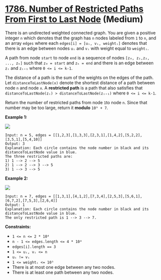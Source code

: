 # [1786. Number of Restricted Paths From First to Last Node][link] (Medium)

[link]: https://leetcode.com/problems/number-of-restricted-paths-from-first-to-last-node/

There is an undirected weighted connected graph. You are given a positive integer `n` which denotes
that the graph has `n` nodes labeled from `1` to `n`, and an array `edges` where each `edges[i] =
[uᵢ, vᵢ, weightᵢ]` denotes that there is an edge between nodes `uᵢ` and `vᵢ` with weight equal to
`weightᵢ`.

A path from node `start` to node `end` is a sequence of nodes `[z₀, z₁,z₂, ..., zₖ]` such that `z₀
= start` and `zₖ = end` and there is an edge between `zᵢ` and `zᵢ₊₁` where `0 <= i <= k-1`.

The distance of a path is the sum of the weights on the edges of the path. Let
`distanceToLastNode(x)` denote the shortest distance of a path between node `n` and node `x`. A
**restricted path** is a path that also satisfies that `distanceToLastNode(zᵢ) >
distanceToLastNode(zᵢ₊₁)` where `0 <= i <= k-1`.

Return the number of restricted paths from node `1`to node `n`. Since that number may be too large,
return it **modulo** `10⁹ + 7`.

**Example 1:**

![](https://assets.leetcode.com/uploads/2021/02/17/restricted_paths_ex1.png)

```
Input: n = 5, edges = [[1,2,3],[1,3,3],[2,3,1],[1,4,2],[5,2,2],[3,5,1],[5,4,10]]
Output: 3
Explanation: Each circle contains the node number in black and its distanceToLastNode value in blue.
The three restricted paths are:
1) 1 --> 2 --> 5
2) 1 --> 2 --> 3 --> 5
3) 1 --> 3 --> 5
```

**Example 2:**

![](https://assets.leetcode.com/uploads/2021/02/17/restricted_paths_ex22.png)

```
Input: n = 7, edges = [[1,3,1],[4,1,2],[7,3,4],[2,5,3],[5,6,1],[6,7,2],[7,5,3],[2,6,4]]
Output: 1
Explanation: Each circle contains the node number in black and its distanceToLastNode value in blue.
The only restricted path is 1 --> 3 --> 7.
```

**Constraints:**

- `1 <= n <= 2 * 10⁴`
- `n - 1 <= edges.length <= 4 * 10⁴`
- `edges[i].length == 3`
- `1 <= uᵢ, vᵢ <= n`
- `uᵢ != vᵢ`
- `1 <= weightᵢ <= 10⁵`
- There is at most one edge between any two nodes.
- There is at least one path between any two nodes.
